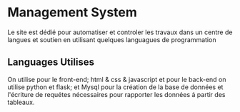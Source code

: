 # Management System
Le site est dédié pour automatiser et controler les travaux dans un centre de langues et soutien en utilisant quelques languagues de programmation
## Languages Utilises
On utilise pour le front-end; html & css & javascript et pour le back-end on utilise python et flask; et Mysql pour la création de la base de données et l'écriture de requétes nécessaires pour rapporter les données á partir des tableaux.
